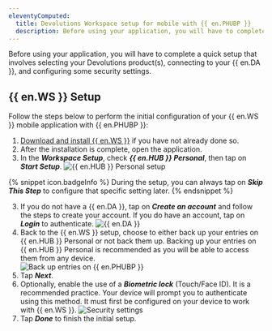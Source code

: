```yaml
---
eleventyComputed:
  title: Devolutions Workspace setup for mobile with {{ en.PHUBP }}
  description: Before using your application, you will have to complete a quick setup that involves selecting your Devolutions product(s), connecting to your {{ en.DA }}, and configuring some security settings.
---
```

Before using your application, you will have to complete a quick setup that involves selecting your Devolutions product(s), connecting to your {{ en.DA }}, and configuring some security settings.

## {{ en.WS }} Setup

Follow the steps below to perform the initial configuration of your {{ en.WS }} mobile application with {{ en.PHUBP }}:

1. [Download and install {{ en.WS }}](https://devolutions.net/workspace/) if you have not already done so.
1. After the installation is complete, open the application.
1. In the ***Workspace Setup***, check ***{{ en.HUB }} Personal***, then tap on ***Start Setup***.
![{{ en.HUB }} Personal setup](/img/en/hub/Hub2215.png)

{% snippet icon.badgeInfo %} 
During the setup, you can always tap on ***Skip This Step*** to configure that specific setting later.
{% endsnippet %}

3. If you do not have a {{ en.DA }}, tap on ***Create an account*** and follow the steps to create your account. If you do have an account, tap on ***Login*** to authenticate.
![{{ en.DA }}](/img/en/hub/Hub2216.png)
1. Back to the {{ en.WS }} setup, choose to either back up your entries on {{ en.HUB }} Personal or not back them up. Backing up your entries on {{ en.HUB }} Personal is recommended as you will be able to access them from any device.  
![Back up entries on {{ en.PHUBP }}](/img/en/hub/Hub2217.png)
1. Tap ***Next***.
1. Optionally, enable the use of a ***Biometric lock*** (Touch/Face ID). It is a recommended practice. Your device will prompt you to authenticate using this method. It must first be configured on your device to work with {{ en.WS }}. 
![Security settings](/img/en/hub/Hub2214.png) 
1. Tap ***Done*** to finish the initial setup.
